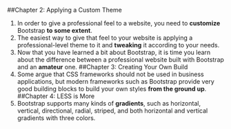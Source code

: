 ##Chapter 2: Applying a Custom Theme
1. In order to give a professional feel to a website, you need to __customize__ Bootstrap __to some extent__.
2. The easiest way to give that feel to your website is applying a professional-level theme to it and __tweaking__ it according to your needs.
3. Now that you have learned a bit about Bootstrap, it is time you learn about the difference between a professional website built with Bootstrap and an __amateur__ one.
##Chapter 3: Creating Your Own Build
1. Some argue that CSS frameworks should not be used in business applications, but modern frameworks such as Bootstrap provide very good building blocks to build your own styles __from the ground up__.
##Chapter 4: LESS is More
1. Bootstrap supports many kinds of __gradients__, such as horizontal, vertical, directional, radial, striped, and both horizontal and vertical gradients with three colors. 